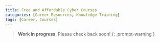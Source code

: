 ```yaml
---
title: Free and Affordable Cyber Courses
categories: [Career Resources, Knowledge Training]
tags: [Career, Courses]
---
```


> **Work in progress**. Please check back soon!
{: .prompt-warning }

